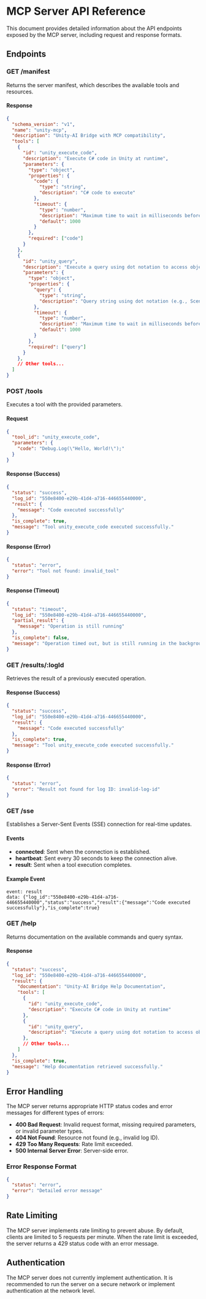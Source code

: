# MCP Server API Reference

This document provides detailed information about the API endpoints exposed by the MCP server, including request and response formats.

## Endpoints

### GET /manifest

Returns the server manifest, which describes the available tools and resources.

#### Response

```json
{
  "schema_version": "v1",
  "name": "unity-mcp",
  "description": "Unity-AI Bridge with MCP compatibility",
  "tools": [
    {
      "id": "unity_execute_code",
      "description": "Execute C# code in Unity at runtime",
      "parameters": {
        "type": "object",
        "properties": {
          "code": {
            "type": "string",
            "description": "C# code to execute"
          },
          "timeout": {
            "type": "number",
            "description": "Maximum time to wait in milliseconds before returning (default: 1000)",
            "default": 1000
          }
        },
        "required": ["code"]
      }
    },
    {
      "id": "unity_query",
      "description": "Execute a query using dot notation to access objects, properties, and methods",
      "parameters": {
        "type": "object",
        "properties": {
          "query": {
            "type": "string",
            "description": "Query string using dot notation (e.g., Scene['Player'].transform.position)"
          },
          "timeout": {
            "type": "number",
            "description": "Maximum time to wait in milliseconds before returning (default: 1000)",
            "default": 1000
          }
        },
        "required": ["query"]
      }
    },
    // Other tools...
  ]
}
```

### POST /tools

Executes a tool with the provided parameters.

#### Request

```json
{
  "tool_id": "unity_execute_code",
  "parameters": {
    "code": "Debug.Log(\"Hello, World!\");"
  }
}
```

#### Response (Success)

```json
{
  "status": "success",
  "log_id": "550e8400-e29b-41d4-a716-446655440000",
  "result": {
    "message": "Code executed successfully"
  },
  "is_complete": true,
  "message": "Tool unity_execute_code executed successfully."
}
```

#### Response (Error)

```json
{
  "status": "error",
  "error": "Tool not found: invalid_tool"
}
```

#### Response (Timeout)

```json
{
  "status": "timeout",
  "log_id": "550e8400-e29b-41d4-a716-446655440000",
  "partial_result": {
    "message": "Operation is still running"
  },
  "is_complete": false,
  "message": "Operation timed out, but is still running in the background. Use the log_id to retrieve the result later."
}
```

### GET /results/:logId

Retrieves the result of a previously executed operation.

#### Response (Success)

```json
{
  "status": "success",
  "log_id": "550e8400-e29b-41d4-a716-446655440000",
  "result": {
    "message": "Code executed successfully"
  },
  "is_complete": true,
  "message": "Tool unity_execute_code executed successfully."
}
```

#### Response (Error)

```json
{
  "status": "error",
  "error": "Result not found for log ID: invalid-log-id"
}
```

### GET /sse

Establishes a Server-Sent Events (SSE) connection for real-time updates.

#### Events

- **connected**: Sent when the connection is established.
- **heartbeat**: Sent every 30 seconds to keep the connection alive.
- **result**: Sent when a tool execution completes.

#### Example Event

```
event: result
data: {"log_id":"550e8400-e29b-41d4-a716-446655440000","status":"success","result":{"message":"Code executed successfully"},"is_complete":true}
```

### GET /help

Returns documentation on the available commands and query syntax.

#### Response

```json
{
  "status": "success",
  "log_id": "550e8400-e29b-41d4-a716-446655440000",
  "result": {
    "documentation": "Unity-AI Bridge Help Documentation",
    "tools": [
      {
        "id": "unity_execute_code",
        "description": "Execute C# code in Unity at runtime"
      },
      {
        "id": "unity_query",
        "description": "Execute a query using dot notation to access objects, properties, and methods"
      },
      // Other tools...
    ]
  },
  "is_complete": true,
  "message": "Help documentation retrieved successfully."
}
```

## Error Handling

The MCP server returns appropriate HTTP status codes and error messages for different types of errors:

- **400 Bad Request**: Invalid request format, missing required parameters, or invalid parameter types.
- **404 Not Found**: Resource not found (e.g., invalid log ID).
- **429 Too Many Requests**: Rate limit exceeded.
- **500 Internal Server Error**: Server-side error.

### Error Response Format

```json
{
  "status": "error",
  "error": "Detailed error message"
}
```

## Rate Limiting

The MCP server implements rate limiting to prevent abuse. By default, clients are limited to 5 requests per minute. When the rate limit is exceeded, the server returns a 429 status code with an error message.

## Authentication

The MCP server does not currently implement authentication. It is recommended to run the server on a secure network or implement authentication at the network level.
